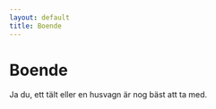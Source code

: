 ```yaml
---
layout: default
title: Boende
---
```


# Boende

Ja du, ett tält eller en husvagn är nog bäst att ta med.
